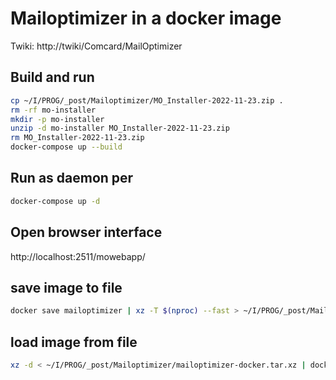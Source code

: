 # Mailoptimizer in a docker image

Twiki: http://twiki/Comcard/MailOptimizer

## Build and run
```sh
cp ~/I/PROG/_post/Mailoptimizer/MO_Installer-2022-11-23.zip .
rm -rf mo-installer
mkdir -p mo-installer
unzip -d mo-installer MO_Installer-2022-11-23.zip
rm MO_Installer-2022-11-23.zip
docker-compose up --build
```

## Run as daemon per
```sh
docker-compose up -d
```

## Open browser interface

http://localhost:2511/mowebapp/

## save image to file
```sh
docker save mailoptimizer | xz -T $(nproc) --fast > ~/I/PROG/_post/Mailoptimizer/mailoptimizer-docker.tar.xz
```

## load image from file
```sh
xz -d < ~/I/PROG/_post/Mailoptimizer/mailoptimizer-docker.tar.xz | docker load
```
